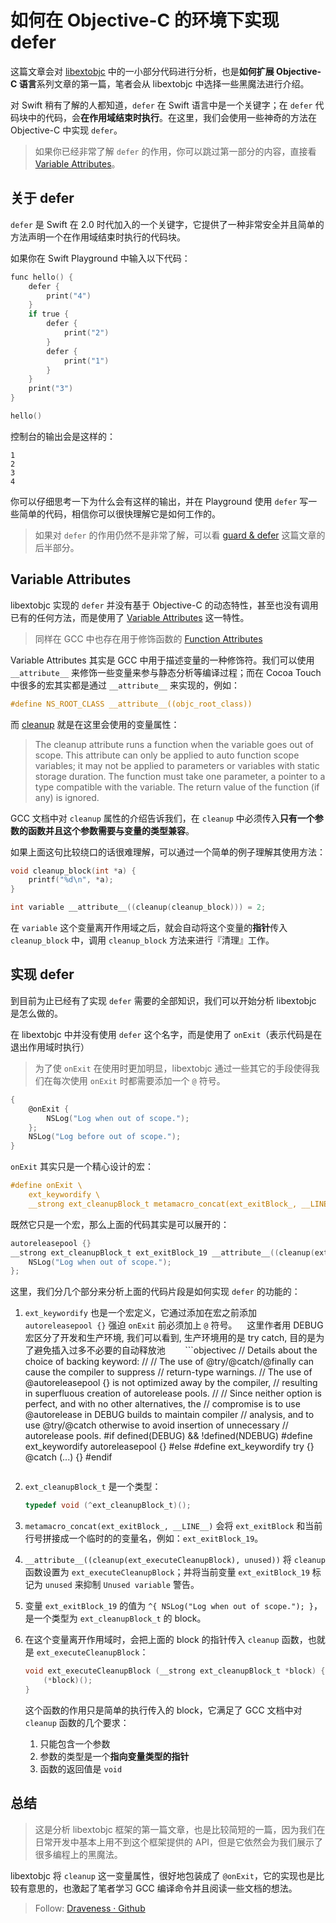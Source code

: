 # 如何在 Objective-C 的环境下实现 defer

这篇文章会对 [libextobjc](https://github.com/jspahrsummers/libextobjc) 中的一小部分代码进行分析，也是**如何扩展 Objective-C 语言**系列文章的第一篇，笔者会从 libextobjc 中选择一些黑魔法进行介绍。

对 Swift 稍有了解的人都知道，`defer` 在 Swift 语言中是一个关键字；在 `defer` 代码块中的代码，会**在作用域结束时执行**。在这里，我们会使用一些神奇的方法在 Objective-C 中实现 `defer`。

> 如果你已经非常了解 `defer` 的作用，你可以跳过第一部分的内容，直接看 [Variable Attributes](#variable-attributes)。

## 关于 defer

`defer` 是 Swift 在 2.0 时代加入的一个关键字，它提供了一种非常安全并且简单的方法声明一个在作用域结束时执行的代码块。

如果你在 Swift Playground 中输入以下代码：

```objectivec
func hello() {
    defer {
        print("4")
    }
    if true {
        defer {
            print("2")
        }
        defer {
            print("1")
        }
    }
    print("3")
}

hello()
```

控制台的输出会是这样的：

```
1
2
3
4
```

你可以仔细思考一下为什么会有这样的输出，并在 Playground 使用 `defer` 写一些简单的代码，相信你可以很快理解它是如何工作的。

> 如果对 `defer` 的作用仍然不是非常了解，可以看 [guard & defer](http://nshipster.com/guard-and-defer/#defer) 这篇文章的后半部分。

## Variable Attributes

libextobjc 实现的 `defer` 并没有基于 Objective-C 的动态特性，甚至也没有调用已有的任何方法，而是使用了 [Variable Attributes](https://gcc.gnu.org/onlinedocs/gcc/Variable-Attributes.html) 这一特性。

> 同样在 GCC 中也存在用于修饰函数的 [Function Attributes](https://gcc.gnu.org/onlinedocs/gcc/Function-Attributes.html)

Variable Attributes 其实是 GCC 中用于描述变量的一种修饰符。我们可以使用 `__attribute__` 来修饰一些变量来参与静态分析等编译过程；而在 Cocoa Touch 中很多的宏其实都是通过 `__attribute__` 来实现的，例如：

```objectivec
#define NS_ROOT_CLASS __attribute__((objc_root_class))
```

而 [cleanup](https://gcc.gnu.org/onlinedocs/gcc/Common-Variable-Attributes.html#Common-Variable-Attributes#cleanup) 就是在这里会使用的变量属性：

> The cleanup attribute runs a function when the variable goes out of scope. This attribute can only be applied to auto function scope variables; it may not be applied to parameters or variables with static storage duration. The function must take one parameter, a pointer to a type compatible with the variable. The return value of the function (if any) is ignored.

GCC 文档中对 `cleanup` 属性的介绍告诉我们，在 `cleanup` 中必须传入**只有一个参数的函数并且这个参数需要与变量的类型兼容**。

如果上面这句比较绕口的话很难理解，可以通过一个简单的例子理解其使用方法：

```objectivec
void cleanup_block(int *a) {
    printf("%d\n", *a);
}

int variable __attribute__((cleanup(cleanup_block))) = 2;
```

在 `variable` 这个变量离开作用域之后，就会自动将这个变量的**指针**传入 `cleanup_block` 中，调用 `cleanup_block` 方法来进行『清理』工作。

## 实现 defer

到目前为止已经有了实现 `defer` 需要的全部知识，我们可以开始分析 libextobjc 是怎么做的。

在 libextobjc 中并没有使用 `defer` 这个名字，而是使用了 `onExit`（表示代码是在退出作用域时执行）

> 为了使 `onExit` 在使用时更加明显，libextobjc 通过一些其它的手段使得我们在每次使用 `onExit` 时都需要添加一个 `@` 符号。

```objectivec
{
    @onExit {
        NSLog("Log when out of scope.");
    };
    NSLog("Log before out of scope.");
}
```

`onExit` 其实只是一个精心设计的宏：

```objectivec
#define onExit \
    ext_keywordify \
    __strong ext_cleanupBlock_t metamacro_concat(ext_exitBlock_, __LINE__) __attribute__((cleanup(ext_executeCleanupBlock), unused)) = ^
```

既然它只是一个宏，那么上面的代码其实是可以展开的：

```objectivec
autoreleasepool {}
__strong ext_cleanupBlock_t ext_exitBlock_19 __attribute__((cleanup(ext_executeCleanupBlock), unused)) = ^ {
    NSLog("Log when out of scope.");
};
```

这里，我们分几个部分来分析上面的代码片段是如何实现 `defer` 的功能的：

1. `ext_keywordify` 也是一个宏定义，它通过添加在宏之前添加 `autoreleasepool {}` 强迫 `onExit` 前必须加上 `@` 符号。
    这里作者用 DEBUG 宏区分了开发和生产环境, 我们可以看到, 生产环境用的是 try catch, 目的是为了避免插入过多不必要的自动释放池
    
    ```objectivec
// Details about the choice of backing keyword:
//
// The use of @try/@catch/@finally can cause the compiler to suppress
// return-type warnings.
// The use of @autoreleasepool {} is not optimized away by the compiler,
// resulting in superfluous creation of autorelease pools.
//
// Since neither option is perfect, and with no other alternatives, the
// compromise is to use @autorelease in DEBUG builds to maintain compiler
// analysis, and to use @try/@catch otherwise to avoid insertion of unnecessary
// autorelease pools.
#if defined(DEBUG) && !defined(NDEBUG)
#define ext_keywordify autoreleasepool {}
#else
#define ext_keywordify try {} @catch (...) {}
#endif
    ```

2. `ext_cleanupBlock_t` 是一个类型：

    ```objectivec
    typedef void (^ext_cleanupBlock_t)();
    ```

3. `metamacro_concat(ext_exitBlock_, __LINE__)` 会将 `ext_exitBlock` 和当前行号拼接成一个临时的的变量名，例如：`ext_exitBlock_19`。

4. `__attribute__((cleanup(ext_executeCleanupBlock), unused))` 将 `cleanup` 函数设置为 `ext_executeCleanupBlock`；并将当前变量 `ext_exitBlock_19` 标记为 `unused` 来抑制 `Unused variable` 警告。

5. 变量 `ext_exitBlock_19` 的值为 `^{ NSLog("Log when out of scope."); }`，是一个类型为 `ext_cleanupBlock_t` 的 block。

6. 在这个变量离开作用域时，会把上面的 block 的指针传入 `cleanup` 函数，也就是 `ext_executeCleanupBlock`：

    ```objectivec
    void ext_executeCleanupBlock (__strong ext_cleanupBlock_t *block) {
        (*block)();
    }
    ```

    这个函数的作用只是简单的执行传入的 block，它满足了 GCC 文档中对 `cleanup` 函数的几个要求：

    1. 只能包含一个参数
    2. 参数的类型是一个**指向变量类型的指针**
    3. 函数的返回值是 `void`

## 总结

> 这是分析 libextobjc 框架的第一篇文章，也是比较简短的一篇，因为我们在日常开发中基本上用不到这个框架提供的 API，但是它依然会为我们展示了很多编程上的黑魔法。

libextobjc 将 `cleanup` 这一变量属性，很好地包装成了 `@onExit`，它的实现也是比较有意思的，也激起了笔者学习 GCC 编译命令并且阅读一些文档的想法。

> Follow: [Draveness · Github](https://github.com/Draveness)



